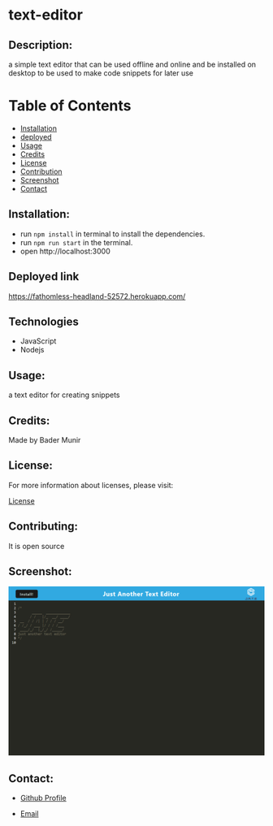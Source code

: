 # text-editor

  ## Description:
 a simple text editor that can be used offline and online and be installed on desktop to be used to make code snippets for later use 

  # Table of Contents

   
  - [Installation](#installation)
  - [deployed](#deployed-link)
  - [Usage](#usage)
  - [Credits](#credits)
  - [License](#license)
  - [Contribution](#contributing)
  - [Screenshot](#screenshot)
  - [Contact](#contacts)

  
  ## Installation:

  * run ```npm install``` in terminal to install the dependencies. 
  * run  ```npm run start``` in the terminal.
  * open http://localhost:3000
  

  ## Deployed link
   https://fathomless-headland-52572.herokuapp.com/
  
  ## Technologies
  - JavaScript
  - Nodejs

  ## Usage:

 a text editor for creating snippets

  ## Credits:

  Made by Bader Munir


  ## License:

  For more information about licenses, please visit:

  [License](https://opensource.org/licenses/MIT)


  ## Contributing:
  
  It is open source

  ## Screenshot:

  ![Screen Shot](./assets/localhost_3000_.png)

  
  ## Contact:

  - [Github Profile](https://github.com/XBaderM)

  - [Email](bader.munir18@googlemail.com)
  
 


